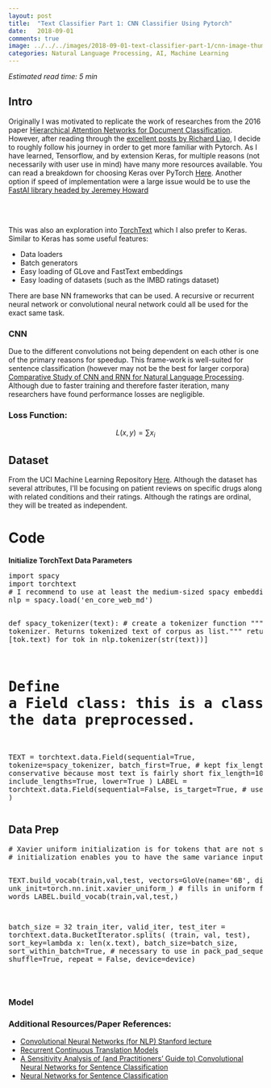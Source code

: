 ```yaml
---
layout: post
title:  "Text Classifier Part 1: CNN Classifier Using Pytorch"
date:   2018-09-01
comments: true
image: ../../../images/2018-09-01-text-classifier-part-1/cnn-image-thumbnail.png
categories: Natural Language Processing, AI, Machine Learning
---
```


*Estimated read time: 5 min*

## Intro

Originally I was motivated to replicate the work of researches from the 2016 paper [Hierarchical Attention Networks for Document Classification](https://www.cs.cmu.edu/~diyiy/docs/naacl16.pdf). However, after reading through the [excellent posts by Richard Liao](https://richliao.github.io/supervised/classification/2016/11/26/textclassifier-convolutional/), I decide to roughly follow his journey in order to get more familiar with Pytorch. As I have learned, Tensorflow, and by extension Keras, for multiple reasons (not necessarily with user use in mind) have many more resources available. You can read a breakdown for choosing Keras over PyTorch [Here](https://www.reddit.com/r/MachineLearning/comments/6bicfo/d_keras_vs_pytorch/). Another option if speed of implementation were a large issue would be to use the [FastAI library headed by Jeremey Howard](https://www.fast.ai/)

<br><br>

This was also an exploration into [TorchText](https://torchtext.readthedocs.io/en/latest/) which I also prefer to Keras. Similar to Keras has some useful features:
  * Data loaders
  * Batch generators
  * Easy loading of GLove and FastText embeddings
  * Easy loading of datasets (such as the IMBD ratings dataset)

There are base NN frameworks that can be used. A recursive or recurrent neural network or convolutional neural network could all be used for the exact same task.


### CNN
  Due to the different convolutions not being dependent on each other is one of the primary reasons for speedup. This frame-work is well-suited for sentence classification (however may not be the best for larger corpora) [Comparative Study of CNN and RNN for Natural Language Processing](https://arxiv.org/pdf/1702.01923.pdf). Although due to faster training and therefore faster iteration, many researchers have found performance losses are negligible.



### Loss Function:
$$L(x,y) = \sum{x_i}$$



## Dataset
From the UCI Machine Learning Repository [Here](https://archive.ics.uci.edu/ml/datasets/Drug+Review+Dataset+%28Druglib.com%29). Although the dataset has several attributes, I'll be focusing on patient reviews on specific drugs along with related conditions and their ratings. Although the ratings are ordinal, they will be treated as independent.


# Code

**Initialize TorchText Data Parameters**
<td><pre>
import spacy
import torchtext
# I recommend to use at least the medium-sized spacy embeddings
nlp = spacy.load('en_core_web_md')

def spacy_tokenizer(text): # create a tokenizer function
    """Simple tokenizer. Returns tokenized text of corpus as list."""
    return [tok.text) for tok in nlp.tokenizer(str(text))]

# Define a Field class: this is a class that contains information on how you want the data preprocessed.
TEXT = torchtext.data.Field(sequential=True,
                            tokenize=spacy_tokenizer,
                            batch_first=True,
                            # kept fix_length relatively conservative because most text is fairly short
                            fix_length=100,
                            include_lengths=True,
                            lower=True
                           )
LABEL = torchtext.data.Field(sequential=False,
                             is_target=True,
                            # use_vocab=False
                            )
</pre></td>

## Data Prep

<td><pre>
# Xavier uniform initialization is for tokens that are not seen in the corpus. This particular
# initialization enables you to have the same variance input as you do output from the word vectors.

TEXT.build_vocab(train,val,test, vectors=GloVe(name='6B', dim=300), unk_init=torch.nn.init.xavier_uniform_) # fills in uniform for unknown words
LABEL.build_vocab(train,val,test,)

batch_size = 32
train_iter, valid_iter, test_iter = torchtext.data.BucketIterator.splits(
                                                                    (train, val, test), sort_key=lambda x: len(x.text),
                                                                    batch_size=batch_size,
                                                                    sort_within_batch=True, # necessary to use in pack_pad_sequence
                                                                    shuffle=True,
                                                                    repeat = False,
                                                                    device=device)

</pre></td>


### Model






### Additional Resources/Paper References:
* [Convolutional Neural Networks (for NLP) Stanford lecture](https://www.youtube.com/watch?v=vYJtZwoO9Rw&t=0s&index=13&list=PLlJy-eBtNFt4CSVWYqscHDdP58M3zFHIG)
* [Recurrent Continuous Translation Models](https://www.aclweb.org/anthology/D13-1176)
* [A Sensitivity Analysis of (and Practitioners’ Guide to) Convolutional Neural Networks for Sentence Classification](https://arxiv.org/abs/1510.03820)
* [Neural Networks for Sentence Classification](https://arxiv.org/pdf/1510.03820.pdf)

